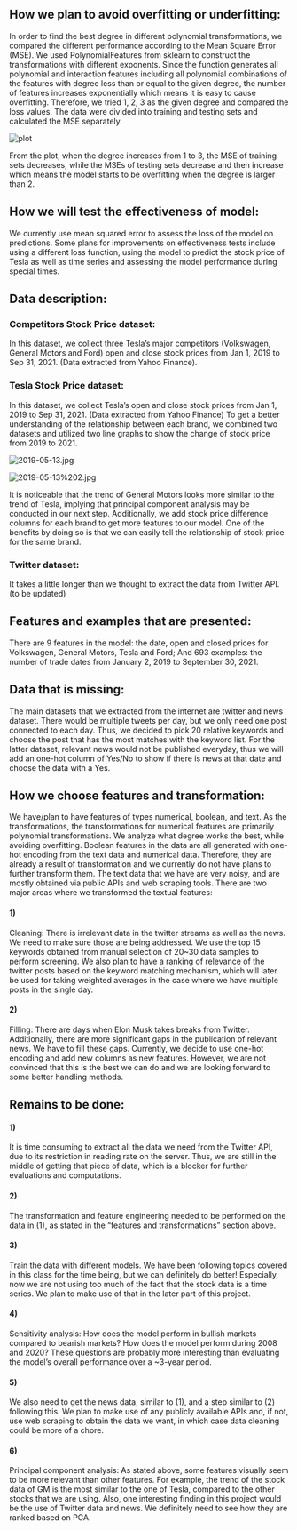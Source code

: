 ## How we plan to avoid overfitting or underfitting: 


In order to find the best degree in different polynomial transformations, we compared the different performance according to the Mean Square Error (MSE). We used PolynomialFeatures from sklearn to construct the transformations with different exponents. Since the function generates all polynomial and interaction features including all polynomial combinations of the features with degree less than or equal to the given degree, the number of features increases exponentially which means it is easy to cause overfitting. Therefore, we tried 1, 2, 3 as the given degree and compared the loss values. The data were divided into training and testing sets and calculated the MSE separately. 



![plot](./asset/overfitting_analysis)

From the plot, when the degree increases from 1 to 3, the MSE of training sets decreases, while the MSEs of testing sets decrease and then increase which means the model starts to be overfitting when the degree is larger than 2. 


## How we will test the effectiveness of model: 


We currently use mean squared error to assess the loss of the model on predictions. Some plans for improvements on effectiveness tests include using a different loss function, using the model to predict the stock price of Tesla as well as time series and assessing the model performance during special times.


## Data description:


### Competitors Stock Price dataset:
In this dataset, we collect three Tesla’s major competitors (Volkswagen, General Motors and Ford) open and close stock prices from Jan 1, 2019 to Sep 31, 2021. (Data extracted from Yahoo Finance). 
### Tesla Stock Price dataset:
In this dataset, we collect Tesla’s open and close stock prices from Jan 1, 2019 to Sep 31, 2021. (Data extracted from Yahoo Finance)
To get a better understanding of the relationship between each brand, we combined two datasets and utilized two line graphs to show the change of stock price from 2019 to 2021. 


![2019-05-13.jpg](attachment:2019-05-13.jpg)


![2019-05-13%202.jpg](attachment:2019-05-13%202.jpg)

It is noticeable that the trend of General Motors looks more similar to the trend of Tesla, implying that principal component analysis may be conducted in our next step. Additionally, we add stock price difference columns for each brand to get more features to our model. One of the benefits by doing so is that we can easily tell the relationship of stock price for the same brand.  


### Twitter dataset:
It takes a little longer than we thought to extract the data from Twitter API. (to be updated)


## Features and examples that are presented: 
There are 9 features in the model: the date, open and closed prices for Volkswagen, General Motors, Tesla and Ford;
And 693 examples: the number of trade dates from January 2, 2019 to September 30, 2021.


## Data that is missing:
The main datasets that we extracted from the internet are twitter and news dataset. There would be multiple tweets per day, but we only need one post connected to each day. Thus, we decided to pick 20 relative keywords and choose the post that has the most matches with the keyword list. For the latter dataset, relevant news would not be published everyday, thus we will add an one-hot column of Yes/No to show if there is news at that date and choose the data with a Yes.


## How we choose features and transformation: 
We have/plan to have features of types numerical, boolean, and text. As the transformations, the transformations for numerical features are primarily polynomial transformations. We analyze what degree works the best, while avoiding overfitting. Boolean features in the data are all generated with one-hot encoding from the text data and numerical data. Therefore, they are already a result of transformation and we currently do not have plans to further transform them. The text data that we have are very noisy, and are mostly obtained via public APIs and web scraping tools. There are two major areas where we transformed the textual features: 
#### 1) 
Cleaning: There is irrelevant data in the twitter streams as well as the news. We need to make sure those are being addressed. We use the top 15 keywords obtained from manual selection of 20~30 data samples to perform screening. We also plan to have a ranking of relevance of the twitter posts based on the keyword matching mechanism, which will later be used for taking weighted averages in the case where we have multiple posts in the single day.
#### 2) 
Filling: There are days when Elon Musk takes breaks from Twitter. Additionally, there are more significant gaps in the publication of relevant news. We have to fill these gaps. Currently, we decide to use one-hot encoding and add new columns as new features. However, we are not convinced that this is the best we can do and we are looking forward to some better handling methods. 



## Remains to be done:

#### 1)
It is time consuming to extract all the data we need from the Twitter API, due to its restriction in reading rate on the server. Thus, we are still in the middle of getting that piece of data, which is a blocker for further evaluations and computations.
#### 2)
The transformation and feature engineering needed to be performed on the data in (1), as stated in the “features and transformations” section above. 
#### 3)
Train the data with different models. We have been following topics covered in this class for the time being, but we can definitely do better!  Especially, now we are not using too much of the fact that the stock data is a time series. We plan to make use of that in the later part of this project.
#### 4)
Sensitivity analysis: How does the model perform in bullish markets compared to bearish markets? How does the model perform during 2008 and 2020? These questions are probably more interesting than evaluating the model’s overall performance over a ~3-year period.
#### 5)
We also need to get the news data, similar to (1), and a step similar to (2) following this. We plan to make use of any publicly available APIs and, if not, use web scraping to obtain the data we want, in which case data cleaning could be more of a chore. 
#### 6)
Principal component analysis: As stated above, some features visually seem to be more relevant than other features. For example, the trend of the stock data of GM is the most similar to the one of Tesla, compared to the other stocks that we are using. Also, one interesting finding in this project would be the use of Twitter data and news. We definitely need to see how they are ranked based on PCA.



```python

```
